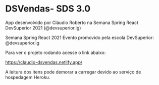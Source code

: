 # DSVendas- SDS 3.0

App desenvolvido por Cláudio Roberto na Semana Spring React DevSuperior 2021 (@devsuperior.ig)

Semana Spring React 2021
Evento promovido pela escola DevSuperior: @devsuperior.ig

Para ver o projeto rodando acesse o link abaixo:

https://claudio-dsvendas.netlify.app/

A leitura dos itens pode demorar a carregar devido ao serviço de hospedagem Heroku.
